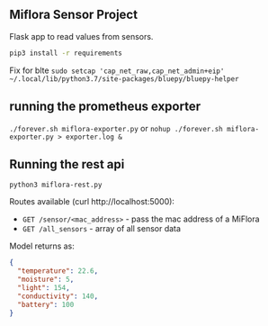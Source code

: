 ## Miflora Sensor Project

Flask app to read values from sensors.

```bash
pip3 install -r requirements
```

Fix for blte 
`sudo setcap 'cap_net_raw,cap_net_admin+eip' ~/.local/lib/python3.7/site-packages/bluepy/bluepy-helper`

## running the prometheus exporter 

`./forever.sh miflora-exporter.py`
or
`nohup ./forever.sh miflora-exporter.py > exporter.log &` 


## Running the rest api

`python3 miflora-rest.py `

Routes available (curl http://localhost:5000):
 - `GET /sensor/<mac_address>` - pass the mac address of a MiFlora
 - `GET /all_sensors` - array of all sensor data

Model returns as: 
```json
{
  "temperature": 22.6,
  "moisture": 5,
  "light": 154,
  "conductivity": 140,
  "battery": 100
}
```
